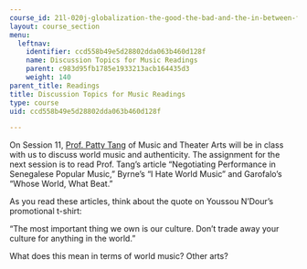```yaml
---
course_id: 21l-020j-globalization-the-good-the-bad-and-the-in-between-fall-2016
layout: course_section
menu:
  leftnav:
    identifier: ccd558b49e5d28802dda063b460d128f
    name: Discussion Topics for Music Readings
    parent: c983d95fb1785e1933213acb164435d3
    weight: 140
parent_title: Readings
title: Discussion Topics for Music Readings
type: course
uid: ccd558b49e5d28802dda063b460d128f

---
```


On Session 11, [Prof. Patty Tang](http://mta.mit.edu/person/patricia-tang) of Music and Theater Arts will be in class with us to discuss world music and authenticity. The assignment for the next session is to read Prof. Tang’s article “Negotiating Performance in Senegalese Popular Music,” Byrne’s “I Hate World Music” and Garofalo’s “Whose World, What Beat.”

As you read these articles, think about the quote on Youssou N’Dour’s promotional t-shirt:

“The most important thing we own is our culture. Don’t trade away your culture for anything in the world.”

What does this mean in terms of world music? Other arts?